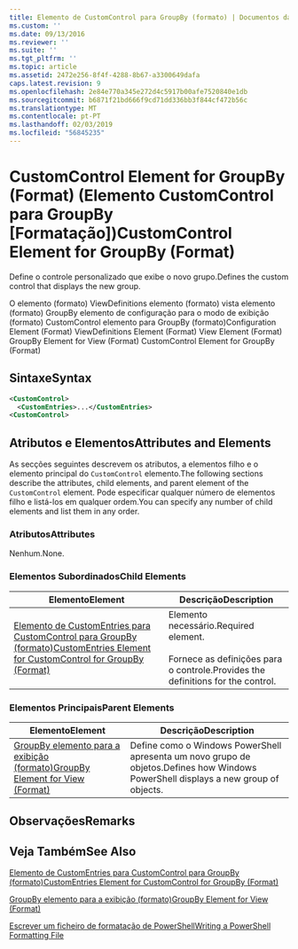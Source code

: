 ```yaml
---
title: Elemento de CustomControl para GroupBy (formato) | Documentos da Microsoft
ms.custom: ''
ms.date: 09/13/2016
ms.reviewer: ''
ms.suite: ''
ms.tgt_pltfrm: ''
ms.topic: article
ms.assetid: 2472e256-8f4f-4288-8b67-a3300649dafa
caps.latest.revision: 9
ms.openlocfilehash: 2e84e770a345e272d4c5917b00afe7520840e1db
ms.sourcegitcommit: b6871f21bd666f9cd71dd336bb3f844cf472b56c
ms.translationtype: MT
ms.contentlocale: pt-PT
ms.lasthandoff: 02/03/2019
ms.locfileid: "56845235"
---
```

# <a name="customcontrol-element-for-groupby-format"></a><span data-ttu-id="7886c-102">CustomControl Element for GroupBy (Format) (Elemento CustomControl para GroupBy [Formatação])</span><span class="sxs-lookup"><span data-stu-id="7886c-102">CustomControl Element for GroupBy (Format)</span></span>

<span data-ttu-id="7886c-103">Define o controle personalizado que exibe o novo grupo.</span><span class="sxs-lookup"><span data-stu-id="7886c-103">Defines the custom control that displays the new group.</span></span>

<span data-ttu-id="7886c-104">O elemento (formato) ViewDefinitions elemento (formato) vista elemento (formato) GroupBy elemento de configuração para o modo de exibição (formato) CustomControl elemento para GroupBy (formato)</span><span class="sxs-lookup"><span data-stu-id="7886c-104">Configuration Element (Format) ViewDefinitions Element (Format) View Element (Format) GroupBy Element for View (Format) CustomControl Element for GroupBy (Format)</span></span>

## <a name="syntax"></a><span data-ttu-id="7886c-105">Sintaxe</span><span class="sxs-lookup"><span data-stu-id="7886c-105">Syntax</span></span>

```xml
<CustomControl>
  <CustomEntries>...</CustomEntries>
<CustomControl>
```

## <a name="attributes-and-elements"></a><span data-ttu-id="7886c-106">Atributos e Elementos</span><span class="sxs-lookup"><span data-stu-id="7886c-106">Attributes and Elements</span></span>

<span data-ttu-id="7886c-107">As secções seguintes descrevem os atributos, a elementos filho e o elemento principal do `CustomControl` elemento.</span><span class="sxs-lookup"><span data-stu-id="7886c-107">The following sections describe the attributes, child elements, and parent element of the `CustomControl` element.</span></span> <span data-ttu-id="7886c-108">Pode especificar qualquer número de elementos filho e listá-los em qualquer ordem.</span><span class="sxs-lookup"><span data-stu-id="7886c-108">You can specify any number of child elements and list them in any order.</span></span>

### <a name="attributes"></a><span data-ttu-id="7886c-109">Atributos</span><span class="sxs-lookup"><span data-stu-id="7886c-109">Attributes</span></span>

<span data-ttu-id="7886c-110">Nenhum.</span><span class="sxs-lookup"><span data-stu-id="7886c-110">None.</span></span>

### <a name="child-elements"></a><span data-ttu-id="7886c-111">Elementos Subordinados</span><span class="sxs-lookup"><span data-stu-id="7886c-111">Child Elements</span></span>

|<span data-ttu-id="7886c-112">Elemento</span><span class="sxs-lookup"><span data-stu-id="7886c-112">Element</span></span>|<span data-ttu-id="7886c-113">Descrição</span><span class="sxs-lookup"><span data-stu-id="7886c-113">Description</span></span>|
|-------------|-----------------|
|[<span data-ttu-id="7886c-114">Elemento de CustomEntries para CustomControl para GroupBy (formato)</span><span class="sxs-lookup"><span data-stu-id="7886c-114">CustomEntries Element for CustomControl for GroupBy (Format)</span></span>](./customentries-element-for-customcontrol-for-groupby-format.md)|<span data-ttu-id="7886c-115">Elemento necessário.</span><span class="sxs-lookup"><span data-stu-id="7886c-115">Required element.</span></span><br /><br /> <span data-ttu-id="7886c-116">Fornece as definições para o controle.</span><span class="sxs-lookup"><span data-stu-id="7886c-116">Provides the definitions for the control.</span></span>|

### <a name="parent-elements"></a><span data-ttu-id="7886c-117">Elementos Principais</span><span class="sxs-lookup"><span data-stu-id="7886c-117">Parent Elements</span></span>

|<span data-ttu-id="7886c-118">Elemento</span><span class="sxs-lookup"><span data-stu-id="7886c-118">Element</span></span>|<span data-ttu-id="7886c-119">Descrição</span><span class="sxs-lookup"><span data-stu-id="7886c-119">Description</span></span>|
|-------------|-----------------|
|[<span data-ttu-id="7886c-120">GroupBy elemento para a exibição (formato)</span><span class="sxs-lookup"><span data-stu-id="7886c-120">GroupBy Element for View (Format)</span></span>](./groupby-element-for-view-format.md)|<span data-ttu-id="7886c-121">Define como o Windows PowerShell apresenta um novo grupo de objetos.</span><span class="sxs-lookup"><span data-stu-id="7886c-121">Defines how Windows PowerShell displays a new group of objects.</span></span>|

## <a name="remarks"></a><span data-ttu-id="7886c-122">Observações</span><span class="sxs-lookup"><span data-stu-id="7886c-122">Remarks</span></span>

## <a name="see-also"></a><span data-ttu-id="7886c-123">Veja Também</span><span class="sxs-lookup"><span data-stu-id="7886c-123">See Also</span></span>

[<span data-ttu-id="7886c-124">Elemento de CustomEntries para CustomControl para GroupBy (formato)</span><span class="sxs-lookup"><span data-stu-id="7886c-124">CustomEntries Element for CustomControl for GroupBy (Format)</span></span>](./customentries-element-for-customcontrol-for-groupby-format.md)

[<span data-ttu-id="7886c-125">GroupBy elemento para a exibição (formato)</span><span class="sxs-lookup"><span data-stu-id="7886c-125">GroupBy Element for View (Format)</span></span>](./groupby-element-for-view-format.md)

[<span data-ttu-id="7886c-126">Escrever um ficheiro de formatação de PowerShell</span><span class="sxs-lookup"><span data-stu-id="7886c-126">Writing a PowerShell Formatting File</span></span>](./writing-a-powershell-formatting-file.md)

